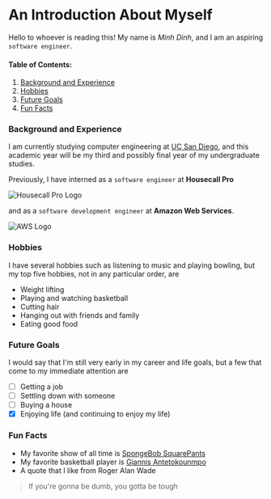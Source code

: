 # An Introduction About Myself

Hello to whoever is reading this! My name is *Minh Dinh*, and I am an aspiring `software engineer`. 

#### Table of Contents:
1. [Background and Experience](https://github.com/minhdinh901/GitHub-Pages-Project/blob/main/index.md#background-and-experience)
2. [Hobbies](https://github.com/minhdinh901/GitHub-Pages-Project/blob/main/index.md#hobbies)
3. [Future Goals](https://github.com/minhdinh901/GitHub-Pages-Project/blob/main/index.md#future-goals)
4. [Fun Facts](https://github.com/minhdinh901/GitHub-Pages-Project/blob/main/index.md#fun-facts)

### Background and Experience
I am currently studying computer engineering at [UC San Diego](https://ucsd.edu/), and this academic year will be my third and possibly final year of my undergraduate studies. 

Previously, I have interned as a `software engineer` at **Housecall Pro**

![Housecall Pro Logo](https://cdn.technologyadvice.com/wp-content/uploads/2015/06/HousecallProLogo-300x236.png)

and as a `software development engineer` at **Amazon Web Services**.

![AWS Logo](https://www.tsts.com/wp-content/uploads/2018/09/amazonws-e1536006760584.png)

### Hobbies
I have several hobbies such as listening to music and playing bowling, but my top five hobbies, not in any particular order, are
- Weight lifting
- Playing and watching basketball
- Cutting hair
- Hanging out with friends and family
- Eating good food

### Future Goals
I would say that I'm still very early in my career and life goals, but a few that come to my immediate attention are
- [ ] Getting a job
- [ ] Settling down with someone
- [ ] Buying a house
- [x] Enjoying life (and continuing to enjoy my life)

### Fun Facts
- My favorite show of all time is [SpongeBob SquarePants](spongebob.jpg)
- My favorite basketball player is [Giannis Antetokounmpo](giannis.jpg)
- A quote that I like from Roger Alan Wade
> If you're gonna be dumb, you gotta be tough